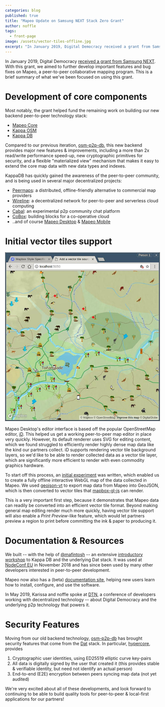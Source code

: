 ```yaml
---
categories: blog
published: true
title: "Mapeo Update on Samsung NEXT Stack Zero Grant"
author: noffle
tags:
  - front-page
image: /assets/vector-tiles-offline.jpg
excerpt: "In January 2019, Digital Democracy received a grant from SamsungNEXT to help build components for local-first peer-to-peer mapping technology. This is a brief summary of what we've been focused on using this grant."
---
```


In January 2019, Digital Democracy [received a grant from Samsung NEXT](https://samsungnext.com/whats-next/category/podcasts/decentralization-samsung-next-stack-zero-grant-recipients/). With this grant, we aimed to further develop important features and bug fixes on Mapeo, a peer-to-peer collaborative mapping program. This is a brief summary of what we've been focused on using this grant.

# Development of core components

Most notably, the grant helped fund the remaining work on building our new backend peer-to-peer technology stack:

- [Mapeo Core](https://github.com/digidem/mapeo-core)
- [Kappa OSM](https://github.com/digidem/kappa-osm)
- [Kappa DB](https://github.com/kappa-db)

Compared to our previous iteration, [osm-p2p-db](https://github.com/digidem/osm-p2p-db), this new backend provides major new features & improvements, including a more than 2x read/write performance speed-up, new cryptographic primitives for security, and a flexible "materialized view" mechanism that makes it easy to extend the core map data with new data types and indexes.

KappaDB has quickly gained the awareness of the peer-to-peer community, and is being used in several major decentralized projects:

- [Peermaps](https://peermaps.org): a distributed, offline-friendly alternative to commercial map providers
- [Wireline](https://www.wireline.io): a decentralized network for peer-to-peer and serverless cloud computing
- [Cabal](https://cabal.chat): an experimental p2p community
chat platform
- [CoBox](https://cobox.cloud): building blocks for a
co-operative cloud
- ..and of course [Mapeo Desktop](https://github.com/digidem/mapeo-desktop) & [Mapeo Mobile](https://github.com/digidem/mapeo-mobile)

# Initial vector tiles support

![Screenshot of a vector tile view of map data gathered via Mapeo Mobile](/assets/vector-tiles-offline.jpg)

Mapeo Desktop's editor interface is based off the popular OpenStreetMap editor, [iD](https://github.com/openstreetmap/iD). This helped us get a working peer-to-peer map editor in place very quickly. However, its default renderer uses SVG for editing content, which we found struggled to efficiently render highly dense map data like the kind our partners collect. iD supports rendering vector tile background layers, so we'd like to be able to render collected data as a vector tile layer, which are significantly more efficient to render with even commodity graphics hardware.

To start off this process, an [initial experiment](https://github.com/digidem/mapeo-print-preview) was written, which enabled us to create a fully offline interactive WebGL map of the data collected in Mapeo. We used [geojson-vt](https://github.com/mapbox/geojson-vt) to export map data from Mapeo into GeoJSON, which is then converted to vector tiles that [mapbox-gl-js](https://github.com/mapbox/mapbox-gl-js) can render.

This is a very important first step, because it demonstrates that Mapeo data can readily be converted into an efficient vector tile format. Beyond making general map editing render much more quickly, having vector tile support will also enable a _Print Preview_-like feature, which would let partners preview a region to print before committing the ink & paper to producing it.


# Documentation & Resources

We built -- with the help of [@mafintosh](https://github.com/mafintosh) -- an extensive [introductory workshop](https://github.com/kappa-db/workshop) to Kappa DB and the underlying Dat stack. It was used at [NodeConf EU](https://nodeconf.eu) in November 2018 and has since been used by many other developers interested in peer-to-peer development.

Mapeo now also has a (beta) [documentation site](https://hopeful-dijkstra-45ba69.netlify.com/), helping new users learn how to install, configure, and use the software.

In May 2019, Karissa and noffle spoke at [DTN](https://dtn.is), a conference of developers working with decentralized technology -- about Digital Democracy and the underlying p2p technology that powers it.

# Security Features

Moving from our old backend technology, [osm-p2p-db](https://github.com/digidem/osm-p2p-db) has brought security features that come from the [Dat](https://dat.foundation) stack. In particular, [hypercore](https://github.com/mafintosh/hypercore), provides

1. Cryptographic user identities, using ED25519 elliptic curve key-pairs
2. All data is digitally signed by the user that created it (this provides stable & verifiable identity, but need not identify an actual person)
3. End-to-end (E2E) encryption between peers syncing map data (not yet audited)

We're very excited about all of these developments, and look forward to continuing to be able to build quality tools for peer-to-peer & local-first applications for our partners!
